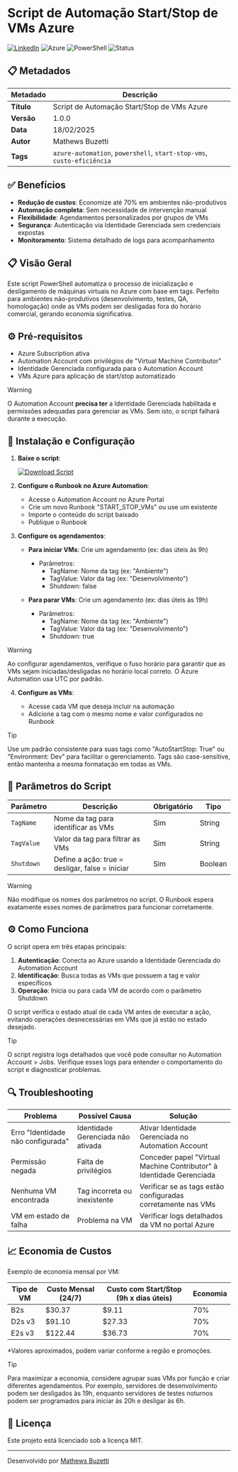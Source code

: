 # Script de Automação Start/Stop de VMs Azure

[![LinkedIn](https://img.shields.io/badge/LinkedIn-Mathews_Buzetti-blue)](https://www.linkedin.com/in/mathewsbuzetti)
![Azure](https://img.shields.io/badge/Azure-blue?style=flat-square&logo=microsoftazure)
![PowerShell](https://img.shields.io/badge/PowerShell-5391FE?style=flat-square&logo=powershell&logoColor=white)
![Status](https://img.shields.io/badge/Status-Production-green?style=flat-square)

## 📋 Metadados
| Metadado | Descrição |
|----------|-----------|
| **Título** | Script de Automação Start/Stop de VMs Azure |
| **Versão** | 1.0.0 |
| **Data** | 18/02/2025 |
| **Autor** | Mathews Buzetti |
| **Tags** | `azure-automation`, `powershell`, `start-stop-vms`, `custo-eficiência` |

## ✅ Benefícios

- **Redução de custos**: Economize até 70% em ambientes não-produtivos
- **Automação completa**: Sem necessidade de intervenção manual
- **Flexibilidade**: Agendamentos personalizados por grupos de VMs
- **Segurança**: Autenticação via Identidade Gerenciada sem credenciais expostas
- **Monitoramento**: Sistema detalhado de logs para acompanhamento

## 📋 Visão Geral

Este script PowerShell automatiza o processo de inicialização e desligamento de máquinas virtuais no Azure com base em tags. Perfeito para ambientes não-produtivos (desenvolvimento, testes, QA, homologação) onde as VMs podem ser desligadas fora do horário comercial, gerando economia significativa.

## ⚙️ Pré-requisitos

- Azure Subscription ativa
- Automation Account com privilégios de "Virtual Machine Contributor"
- Identidade Gerenciada configurada para o Automation Account
- VMs Azure para aplicação de start/stop automatizado

> [!WARNING]  
> O Automation Account **precisa ter** a Identidade Gerenciada habilitada e permissões adequadas para gerenciar as VMs. Sem isto, o script falhará durante a execução.

## 🔧 Instalação e Configuração

1. **Baixe o script**:

   [![Download Script](https://img.shields.io/badge/Download%20Script%20Start%2FStop-blue?style=flat-square&logo=powershell)](https://github.com/mathewsbuzetti/azure-infrastructure-template/blob/main/Scripts/Script_Start_e_Stop_de_VMs.ps1)

2. **Configure o Runbook no Azure Automation**:

   - Acesse o Automation Account no Azure Portal
   - Crie um novo Runbook "START_STOP_VMs" ou use um existente
   - Importe o conteúdo do script baixado
   - Publique o Runbook

3. **Configure os agendamentos**:

   - **Para iniciar VMs**: Crie um agendamento (ex: dias úteis às 9h)
     - Parâmetros:
       - TagName: Nome da tag (ex: "Ambiente")
       - TagValue: Valor da tag (ex: "Desenvolvimento")
       - Shutdown: false

   - **Para parar VMs**: Crie um agendamento (ex: dias úteis às 19h)
     - Parâmetros:
       - TagName: Nome da tag (ex: "Ambiente")
       - TagValue: Valor da tag (ex: "Desenvolvimento")
       - Shutdown: true

> [!WARNING]  
> Ao configurar agendamentos, verifique o fuso horário para garantir que as VMs sejam iniciadas/desligadas no horário local correto. O Azure Automation usa UTC por padrão.

4. **Configure as VMs**:
   
   - Acesse cada VM que deseja incluir na automação
   - Adicione a tag com o mesmo nome e valor configurados no Runbook

> [!TIP]  
> Use um padrão consistente para suas tags como "AutoStartStop: True" ou "Environment: Dev" para facilitar o gerenciamento. Tags são case-sensitive, então mantenha a mesma formatação em todas as VMs.

## 📝 Parâmetros do Script

| Parâmetro | Descrição | Obrigatório | Tipo |
|-----------|-----------|------------|------|
| `TagName` | Nome da tag para identificar as VMs | Sim | String |
| `TagValue` | Valor da tag para filtrar as VMs | Sim | String |
| `Shutdown` | Define a ação: true = desligar, false = iniciar | Sim | Boolean |

> [!WARNING]  
> Não modifique os nomes dos parâmetros no script. O Runbook espera exatamente esses nomes de parâmetros para funcionar corretamente.

## ⚙️ Como Funciona

O script opera em três etapas principais:

1. **Autenticação**: Conecta ao Azure usando a Identidade Gerenciada do Automation Account
2. **Identificação**: Busca todas as VMs que possuem a tag e valor específicos
3. **Operação**: Inicia ou para cada VM de acordo com o parâmetro Shutdown

O script verifica o estado atual de cada VM antes de executar a ação, evitando operações desnecessárias em VMs que já estão no estado desejado.

> [!TIP]  
> O script registra logs detalhados que você pode consultar no Automation Account > Jobs. Verifique esses logs para entender o comportamento do script e diagnosticar problemas.

## 🔍 Troubleshooting

| Problema | Possível Causa | Solução |
|----------|----------------|---------|
| Erro "Identidade não configurada" | Identidade Gerenciada não ativada | Ativar Identidade Gerenciada no Automation Account |
| Permissão negada | Falta de privilégios | Conceder papel "Virtual Machine Contributor" à Identidade Gerenciada |
| Nenhuma VM encontrada | Tag incorreta ou inexistente | Verificar se as tags estão configuradas corretamente nas VMs |
| VM em estado de falha | Problema na VM | Verificar logs detalhados da VM no portal Azure |

## 📈 Economia de Custos

Exemplo de economia mensal por VM:

| Tipo de VM | Custo Mensal (24/7) | Custo com Start/Stop (9h x dias úteis) | Economia |
|------------|---------------------|--------------------------------------|----------|
| B2s | $30.37 | $9.11 | 70% |
| D2s v3 | $91.10 | $27.33 | 70% |
| E2s v3 | $122.44 | $36.73 | 70% |

*Valores aproximados, podem variar conforme a região e promoções.

> [!TIP]  
> Para maximizar a economia, considere agrupar suas VMs por função e criar diferentes agendamentos. Por exemplo, servidores de desenvolvimento podem ser desligados às 19h, enquanto servidores de testes noturnos podem ser programados para iniciar às 20h e desligar às 6h.

## 📄 Licença

Este projeto está licenciado sob a licença MIT.

---

Desenvolvido por [Mathews Buzetti](https://www.linkedin.com/in/mathewsbuzetti)
